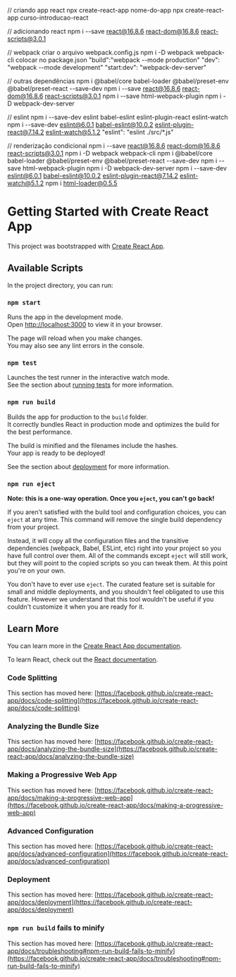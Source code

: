// criando app react 
npx create-react-app nome-do-app
npx create-react-app curso-introducao-react

// adicionando react
npm i --save react@16.8.6 react-dom@16.8.6 react-scripts@3.0.1


// webpack
criar o arquivo webpack.config.js
npm i -D webpack webpack-cli 
colocar no package.json
"build":"webpack --mode production"
"dev": "webpack --mode development"
"start:dev": "webpack-dev-server"

// outras dependências
npm i @babel/core babel-loader @babel/preset-env @babel/preset-react --save-dev
npm i --save react@16.8.6 react-dom@16.8.6 react-scripts@3.0.1
npm i --save html-webpack-plugin
npm i -D webpack-dev-server

// eslint
npm i --save-dev eslint babel-eslint eslint-plugin-react eslint-watch
npm i --save-dev eslint@6.0.1 babel-eslint@10.0.2 eslint-plugin-react@7.14.2 eslint-watch@5.1.2
"eslint": "eslint ./src/*.js"

// renderização condicional
npm i --save react@16.8.6 react-dom@16.8.6 react-scripts@3.0.1
npm i -D webpack webpack-cli 
npm i @babel/core babel-loader @babel/preset-env @babel/preset-react --save-dev
npm i --save html-webpack-plugin
npm i -D webpack-dev-server
npm i --save-dev eslint@6.0.1 babel-eslint@10.0.2 eslint-plugin-react@7.14.2 eslint-watch@5.1.2
npm i html-loader@0.5.5


# Getting Started with Create React App

This project was bootstrapped with [Create React App](https://github.com/facebook/create-react-app).

## Available Scripts

In the project directory, you can run:

### `npm start`

Runs the app in the development mode.\
Open [http://localhost:3000](http://localhost:3000) to view it in your browser.

The page will reload when you make changes.\
You may also see any lint errors in the console.

### `npm test`

Launches the test runner in the interactive watch mode.\
See the section about [running tests](https://facebook.github.io/create-react-app/docs/running-tests) for more information.

### `npm run build`

Builds the app for production to the `build` folder.\
It correctly bundles React in production mode and optimizes the build for the best performance.

The build is minified and the filenames include the hashes.\
Your app is ready to be deployed!

See the section about [deployment](https://facebook.github.io/create-react-app/docs/deployment) for more information.

### `npm run eject`

**Note: this is a one-way operation. Once you `eject`, you can't go back!**

If you aren't satisfied with the build tool and configuration choices, you can `eject` at any time. This command will remove the single build dependency from your project.

Instead, it will copy all the configuration files and the transitive dependencies (webpack, Babel, ESLint, etc) right into your project so you have full control over them. All of the commands except `eject` will still work, but they will point to the copied scripts so you can tweak them. At this point you're on your own.

You don't have to ever use `eject`. The curated feature set is suitable for small and middle deployments, and you shouldn't feel obligated to use this feature. However we understand that this tool wouldn't be useful if you couldn't customize it when you are ready for it.

## Learn More

You can learn more in the [Create React App documentation](https://facebook.github.io/create-react-app/docs/getting-started).

To learn React, check out the [React documentation](https://reactjs.org/).

### Code Splitting

This section has moved here: [https://facebook.github.io/create-react-app/docs/code-splitting](https://facebook.github.io/create-react-app/docs/code-splitting)

### Analyzing the Bundle Size

This section has moved here: [https://facebook.github.io/create-react-app/docs/analyzing-the-bundle-size](https://facebook.github.io/create-react-app/docs/analyzing-the-bundle-size)

### Making a Progressive Web App

This section has moved here: [https://facebook.github.io/create-react-app/docs/making-a-progressive-web-app](https://facebook.github.io/create-react-app/docs/making-a-progressive-web-app)

### Advanced Configuration

This section has moved here: [https://facebook.github.io/create-react-app/docs/advanced-configuration](https://facebook.github.io/create-react-app/docs/advanced-configuration)

### Deployment

This section has moved here: [https://facebook.github.io/create-react-app/docs/deployment](https://facebook.github.io/create-react-app/docs/deployment)

### `npm run build` fails to minify

This section has moved here: [https://facebook.github.io/create-react-app/docs/troubleshooting#npm-run-build-fails-to-minify](https://facebook.github.io/create-react-app/docs/troubleshooting#npm-run-build-fails-to-minify)
